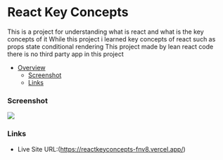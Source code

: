 # React Key Concepts
This is a project for understanding what is react and what is the key concepts of it
While this project i learned key concepts of react such as props state conditional rendering
This project made by lean react code there is no third party app in this project
- [Overview](#overview)
  - [Screenshot](#screenshot)
  - [Links](#links)
### Screenshot

![](./src/assets/Adsız.png)
### Links
- Live Site URL:(https://reactkeyconcepts-fnv8.vercel.app/)

